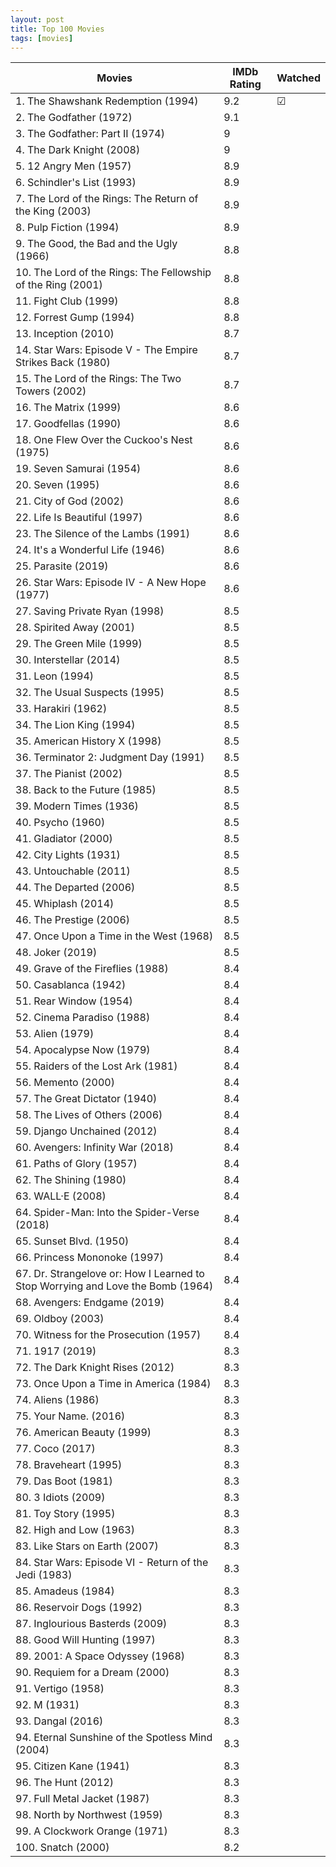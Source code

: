 ```yaml
---
layout: post
title: Top 100 Movies
tags: [movies]
---
```



Movies | IMDb Rating | Watched
--- | --- | ---
1. The Shawshank Redemption (1994)	 | 	9.2	 | &#x2611;
2. The Godfather (1972)	 | 	9.1	 | 
3. The Godfather: Part II (1974)	 | 	9	 | 
4. The Dark Knight (2008)	 | 	9	 | 
5. 12 Angry Men (1957)	 | 	8.9	 | 
6. Schindler's List (1993)	 | 	8.9	 | 
7. The Lord of the Rings: The Return of the King (2003)	 | 	8.9	 | 
8. Pulp Fiction (1994)	 | 	8.9	 | 
9. The Good, the Bad and the Ugly (1966)	 | 	8.8	 | 
10. The Lord of the Rings: The Fellowship of the Ring (2001)	 | 	8.8	 | 
11. Fight Club (1999)	 | 	8.8	 | 
12. Forrest Gump (1994)	 | 	8.8	 | 
13. Inception (2010)	 | 	8.7	 | 
14. Star Wars: Episode V - The Empire Strikes Back (1980)	 | 	8.7	 | 
15. The Lord of the Rings: The Two Towers (2002)	 | 	8.7	 | 
16. The Matrix (1999)	 | 	8.6	 | 
17. Goodfellas (1990)	 | 	8.6	 | 
18. One Flew Over the Cuckoo's Nest (1975)	 | 	8.6	 | 
19. Seven Samurai (1954)	 | 	8.6	 | 
20. Seven (1995)	 | 	8.6	 | 
21. City of God (2002)	 | 	8.6	 | 
22. Life Is Beautiful (1997)	 | 	8.6	 | 
23. The Silence of the Lambs (1991)	 | 	8.6	 | 
24. It's a Wonderful Life (1946)	 | 	8.6	 | 
25. Parasite (2019)	 | 	8.6	 | 
26. Star Wars: Episode IV - A New Hope (1977)	 | 	8.6	 | 
27. Saving Private Ryan (1998)	 | 	8.5	 | 
28. Spirited Away (2001)	 | 	8.5	 | 
29. The Green Mile (1999)	 | 	8.5	 | 
30. Interstellar (2014)	 | 	8.5	 | 
31. Leon (1994)	 | 	8.5	 | 
32. The Usual Suspects (1995)	 | 	8.5	 | 
33. Harakiri (1962)	 | 	 8.5	 | 
34. The Lion King (1994)	 | 	 8.5	 | 
35. American History X (1998)	 | 	 8.5	 | 
36. Terminator 2: Judgment Day (1991)	 | 	 8.5	 | 
37. The Pianist (2002)	 | 	 8.5	 | 
38. Back to the Future (1985)	 | 	 8.5	 | 
39. Modern Times (1936)	 | 	 8.5	 | 
40. Psycho (1960)	 | 	 8.5	 | 
41. Gladiator (2000)	 | 	 8.5	 | 
42. City Lights (1931)	 | 	 8.5	 | 
43. Untouchable (2011)	 | 	 8.5	 | 
44. The Departed (2006)	 | 	 8.5	 | 
45. Whiplash (2014)	 | 	 8.5	 | 
46. The Prestige (2006)	 | 	 8.5	 | 
47. Once Upon a Time in the West (1968)	 | 	 8.5	 | 
48. Joker (2019)	 | 	 8.5	 | 
49. Grave of the Fireflies (1988)	 | 	 8.4	 | 
50. Casablanca (1942)	 | 	 8.4	 | 
51. Rear Window (1954)	 | 	 8.4	 | 
52. Cinema Paradiso (1988)	 | 	 8.4	 | 
53. Alien (1979)	 | 	 8.4	 | 
54. Apocalypse Now (1979)	 | 	 8.4	 | 
55. Raiders of the Lost Ark (1981)	 | 	 8.4	 | 
56. Memento (2000)	 | 	 8.4	 | 
57. The Great Dictator (1940)	 | 	 8.4	 | 
58. The Lives of Others (2006)	 | 	 8.4	 | 
59. Django Unchained (2012)	 | 	 8.4	 | 
60. Avengers: Infinity War (2018)	 | 	 8.4	 | 
61. Paths of Glory (1957)	 | 	 8.4	 | 
62. The Shining (1980)	 | 	 8.4	 | 
63. WALL·E (2008)	 | 	 8.4	 | 
64. Spider-Man: Into the Spider-Verse (2018)	 | 	 8.4	 | 
65. Sunset Blvd. (1950)	 | 	 8.4	 | 
66. Princess Mononoke (1997)	 | 	 8.4	 | 
67. Dr. Strangelove or: How I Learned to Stop Worrying and Love the Bomb (1964)	 | 	 8.4	 | 
68. Avengers: Endgame (2019)	 | 	 8.4	 | 
69. Oldboy (2003)	 | 	 8.4	 | 
70. Witness for the Prosecution (1957)	 | 	 8.4	 | 
71. 1917 (2019)	 | 	 8.3	 | 
72. The Dark Knight Rises (2012)	 | 	 8.3	 | 
73. Once Upon a Time in America (1984)	 | 	 8.3	 | 
74. Aliens (1986)	 | 	 8.3	 | 
75. Your Name. (2016)	 | 	 8.3	 | 
76. American Beauty (1999)	 | 	 8.3	 | 
77. Coco (2017)	 | 	 8.3	 | 
78. Braveheart (1995)	 | 	 8.3	 | 
79. Das Boot (1981)	 | 	 8.3	 | 
80. 3 Idiots (2009)	 | 	 8.3	 | 
81. Toy Story (1995)	 | 	 8.3	 | 
82. High and Low (1963)	 | 	 8.3	 | 
83. Like Stars on Earth (2007)	 | 	 8.3	 | 
84. Star Wars: Episode VI - Return of the Jedi (1983)	 | 	 8.3	 | 
85. Amadeus (1984)	 | 	 8.3	 | 
86. Reservoir Dogs (1992)	 | 	 8.3	 | 
87. Inglourious Basterds (2009)	 | 	 8.3	 | 
88. Good Will Hunting (1997)	 | 	 8.3	 | 
89. 2001: A Space Odyssey (1968)	 | 	 8.3	 | 
90. Requiem for a Dream (2000)	 | 	 8.3	 | 
91. Vertigo (1958)	 | 	 8.3	 | 
92. M (1931)	 | 	 8.3	 | 
93. Dangal (2016)	 | 	 8.3	 | 
94. Eternal Sunshine of the Spotless Mind (2004)	 | 	 8.3	 | 
95. Citizen Kane (1941)	 | 	 8.3	 | 
96. The Hunt (2012)	 | 	 8.3	 | 
97. Full Metal Jacket (1987)	 | 	 8.3	 | 
98. North by Northwest (1959)	 | 	 8.3	 | 
99. A Clockwork Orange (1971)	 | 	 8.3	 | 
100. Snatch (2000)	 | 	 8.2	 | 
